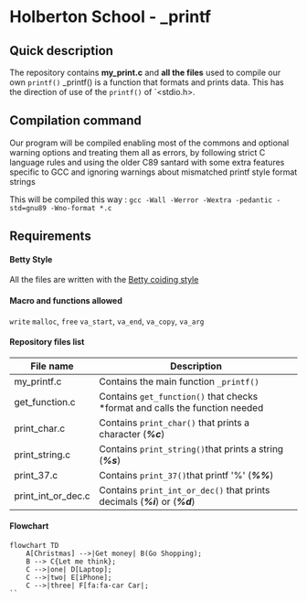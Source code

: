 # Holberton School - \_printf

## Quick description

The repository contains **my_print.c** and **all the files** used to compile our own `printf()`
\_printf() is a function that formats and prints data. This has the direction of use of the `printf()` of `<stdio.h>.


## Compilation command

Our program will be compiled enabling most of the commons and optional warning options and treating them all as errors, by following strict C language rules and using the older C89 santard with some extra features specific to GCC and ignoring warnings about mismatched printf style format strings

This will be compiled this way : 
``gcc -Wall -Werror -Wextra -pedantic -std=gnu89 -Wno-format *.c``


## Requirements

#### Betty Style
All the files are written with the [Betty coiding style](https://www.holbertonschool.fr/post/quest-ce-que-la-regle-betty-dans-le-langage-de-programmation-c)

#### Macro and functions allowed
`write`
`malloc`, `free`
`va_start`, `va_end`, `va_copy`, `va_arg`

#### Repository files list

| File name          | Description                                                                  |
| ------------------ | ---------------------------------------------------------------------------- |
| my_printf.c        | Contains the main function `_printf()`                                       |
| get_function.c     | Contains `get_function()` that checks \*format and calls the function needed |
| print_char.c       | Contains `print_char()` that prints a character (***%c***)                   |
| print_string.c     | Contains `print_string()`that prints a string (***%s***)                     |
| print_37.c         | Contains `print_37()`that printf '%' (***%%***)                              |
| print_int_or_dec.c | Contains `print_int_or_dec()` that prints decimals (***%i***) or (***%d***)  |


#### Flowchart

```mermaid 
flowchart TD
    A[Christmas] -->|Get money| B(Go Shopping);
    B --> C{Let me think};
    C -->|one| D[Laptop];
    C -->|two| E[iPhone];
    C -->|three| F[fa:fa-car Car|;
``
